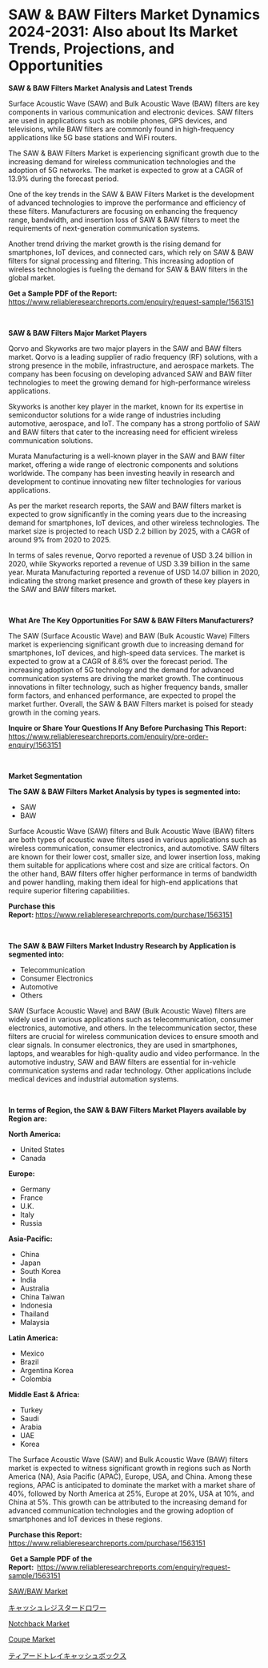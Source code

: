 <p><h1>SAW & BAW Filters Market Dynamics 2024-2031: Also about Its Market Trends, Projections, and Opportunities</h1></p><p><strong>SAW & BAW Filters Market Analysis and Latest Trends</strong></p>
<p><p>Surface Acoustic Wave (SAW) and Bulk Acoustic Wave (BAW) filters are key components in various communication and electronic devices. SAW filters are used in applications such as mobile phones, GPS devices, and televisions, while BAW filters are commonly found in high-frequency applications like 5G base stations and WiFi routers.</p><p>The SAW & BAW Filters Market is experiencing significant growth due to the increasing demand for wireless communication technologies and the adoption of 5G networks. The market is expected to grow at a CAGR of 13.9% during the forecast period.</p><p>One of the key trends in the SAW & BAW Filters Market is the development of advanced technologies to improve the performance and efficiency of these filters. Manufacturers are focusing on enhancing the frequency range, bandwidth, and insertion loss of SAW & BAW filters to meet the requirements of next-generation communication systems.</p><p>Another trend driving the market growth is the rising demand for smartphones, IoT devices, and connected cars, which rely on SAW & BAW filters for signal processing and filtering. This increasing adoption of wireless technologies is fueling the demand for SAW & BAW filters in the global market.</p></p>
<p><strong>Get a Sample PDF of the Report:&nbsp;</strong> <a href="https://www.reliableresearchreports.com/enquiry/request-sample/1563151">https://www.reliableresearchreports.com/enquiry/request-sample/1563151</a></p>
<p>&nbsp;</p>
<p><strong>SAW & BAW Filters Major Market Players</strong></p>
<p><p>Qorvo and Skyworks are two major players in the SAW and BAW filters market. Qorvo is a leading supplier of radio frequency (RF) solutions, with a strong presence in the mobile, infrastructure, and aerospace markets. The company has been focusing on developing advanced SAW and BAW filter technologies to meet the growing demand for high-performance wireless applications.</p><p>Skyworks is another key player in the market, known for its expertise in semiconductor solutions for a wide range of industries including automotive, aerospace, and IoT. The company has a strong portfolio of SAW and BAW filters that cater to the increasing need for efficient wireless communication solutions.</p><p>Murata Manufacturing is a well-known player in the SAW and BAW filter market, offering a wide range of electronic components and solutions worldwide. The company has been investing heavily in research and development to continue innovating new filter technologies for various applications.</p><p>As per the market research reports, the SAW and BAW filters market is expected to grow significantly in the coming years due to the increasing demand for smartphones, IoT devices, and other wireless technologies. The market size is projected to reach USD 2.2 billion by 2025, with a CAGR of around 9% from 2020 to 2025.</p><p>In terms of sales revenue, Qorvo reported a revenue of USD 3.24 billion in 2020, while Skyworks reported a revenue of USD 3.39 billion in the same year. Murata Manufacturing reported a revenue of USD 14.07 billion in 2020, indicating the strong market presence and growth of these key players in the SAW and BAW filters market.</p></p>
<p>&nbsp;</p>
<p><strong>What Are The Key Opportunities For SAW & BAW Filters Manufacturers?</strong></p>
<p><p>The SAW (Surface Acoustic Wave) and BAW (Bulk Acoustic Wave) Filters market is experiencing significant growth due to increasing demand for smartphones, IoT devices, and high-speed data services. The market is expected to grow at a CAGR of 8.6% over the forecast period. The increasing adoption of 5G technology and the demand for advanced communication systems are driving the market growth. The continuous innovations in filter technology, such as higher frequency bands, smaller form factors, and enhanced performance, are expected to propel the market further. Overall, the SAW & BAW Filters market is poised for steady growth in the coming years.</p></p>
<p><strong>Inquire or Share Your Questions If Any Before Purchasing This Report:</strong> <a href="https://www.reliableresearchreports.com/enquiry/pre-order-enquiry/1563151">https://www.reliableresearchreports.com/enquiry/pre-order-enquiry/1563151</a></p>
<p>&nbsp;</p>
<p><strong>Market Segmentation</strong></p>
<p><strong>The SAW & BAW Filters Market Analysis by types is segmented into:</strong></p>
<p><ul><li>SAW</li><li>BAW</li></ul></p>
<p><p>Surface Acoustic Wave (SAW) filters and Bulk Acoustic Wave (BAW) filters are both types of acoustic wave filters used in various applications such as wireless communication, consumer electronics, and automotive. SAW filters are known for their lower cost, smaller size, and lower insertion loss, making them suitable for applications where cost and size are critical factors. On the other hand, BAW filters offer higher performance in terms of bandwidth and power handling, making them ideal for high-end applications that require superior filtering capabilities.</p></p>
<p><strong>Purchase this Report:&nbsp;</strong><a href="https://www.reliableresearchreports.com/purchase/1563151">https://www.reliableresearchreports.com/purchase/1563151</a></p>
<p>&nbsp;</p>
<p><strong>The SAW & BAW Filters Market Industry Research by Application is segmented into:</strong></p>
<p><ul><li>Telecommunication</li><li>Consumer Electronics</li><li>Automotive</li><li>Others</li></ul></p>
<p><p>SAW (Surface Acoustic Wave) and BAW (Bulk Acoustic Wave) filters are widely used in various applications such as telecommunication, consumer electronics, automotive, and others. In the telecommunication sector, these filters are crucial for wireless communication devices to ensure smooth and clear signals. In consumer electronics, they are used in smartphones, laptops, and wearables for high-quality audio and video performance. In the automotive industry, SAW and BAW filters are essential for in-vehicle communication systems and radar technology. Other applications include medical devices and industrial automation systems.</p></p>
<p>&nbsp;</p>
<p><strong>In terms of Region, the SAW & BAW Filters Market Players available by Region are:</strong></p>
<p>
    <p> <strong> North America: </strong>
        <ul>
            <li>United States</li>
            <li>Canada</li>
        </ul>
        </p> 
    <p> <strong> Europe: </strong>
        <ul>
            <li>Germany</li>
            <li>France</li>
            <li>U.K.</li>
            <li>Italy</li>
            <li>Russia</li>
        </ul>
        </p> 
    <p> <strong> Asia-Pacific: </strong>
        <ul>
            <li>China</li>
            <li>Japan</li>
            <li>South Korea</li>
            <li>India</li>
            <li>Australia</li>
            <li>China Taiwan</li>
            <li>Indonesia</li>
            <li>Thailand</li>
            <li>Malaysia</li>
        </ul>
        </p> 
    <p> <strong> Latin America: </strong>
        <ul>
            <li>Mexico</li>
            <li>Brazil</li>
            <li>Argentina Korea</li>
            <li>Colombia</li>
        </ul>
        </p> 
    <p> <strong> Middle East & Africa: </strong>
        <ul>
            <li>Turkey</li>
            <li>Saudi</li>
            <li>Arabia</li>
            <li>UAE</li>
            <li>Korea</li>
        </ul>
    </p>
    </p>
<p><p>The Surface Acoustic Wave (SAW) and Bulk Acoustic Wave (BAW) filters market is expected to witness significant growth in regions such as North America (NA), Asia Pacific (APAC), Europe, USA, and China. Among these regions, APAC is anticipated to dominate the market with a market share of 40%, followed by North America at 25%, Europe at 20%, USA at 10%, and China at 5%. This growth can be attributed to the increasing demand for advanced communication technologies and the growing adoption of smartphones and IoT devices in these regions.</p></p>
<p><strong>Purchase this Report: </strong><a href="https://www.reliableresearchreports.com/purchase/1563151">https://www.reliableresearchreports.com/purchase/1563151</a></p>
<p>&nbsp;<strong>Get a Sample PDF of the Report:&nbsp;&nbsp;</strong><a href="https://www.reliableresearchreports.com/enquiry/request-sample/1563151">https://www.reliableresearchreports.com/enquiry/request-sample/1563151</a></p>
<p><strong></strong></p>
<p><p><a href="https://github.com/jaidynmorantestelletmjzya/Market-Research-Report-List-2/blob/main/sawbaw-market.md">SAW/BAW Market</a></p><p><a href="https://github.com/nxboeu02965442/Market-Research-Report-List-1/blob/main/381517612746.md">キャッシュレジスタードロワー</a></p><p><a href="https://issuu.com/reportprime-2/docs/notchback-market-size-2030.pptx">Notchback Market</a></p><p><a href="https://issuu.com/reportprime-2/docs/coupe-market-size-2030.pptx">Coupe Market</a></p><p><a href="https://github.com/moulafa/Market-Research-Report-List-1/blob/main/421324812747.md">ティアードトレイキャッシュボックス</a></p></p>